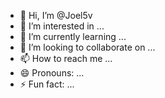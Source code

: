 - 👋 Hi, I’m @Joel5v
- 👀 I’m interested in ...
- 🌱 I’m currently learning ...
- 💞️ I’m looking to collaborate on ...
- 📫 How to reach me ...
- 😄 Pronouns: ...
- ⚡ Fun fact: ...

<!---
Joel5v/Joel5v is a ✨ special ✨ repository because its `README.md` (this file) appears on your GitHub profile.
You can click the Preview link to take a look at your changes.
--->
